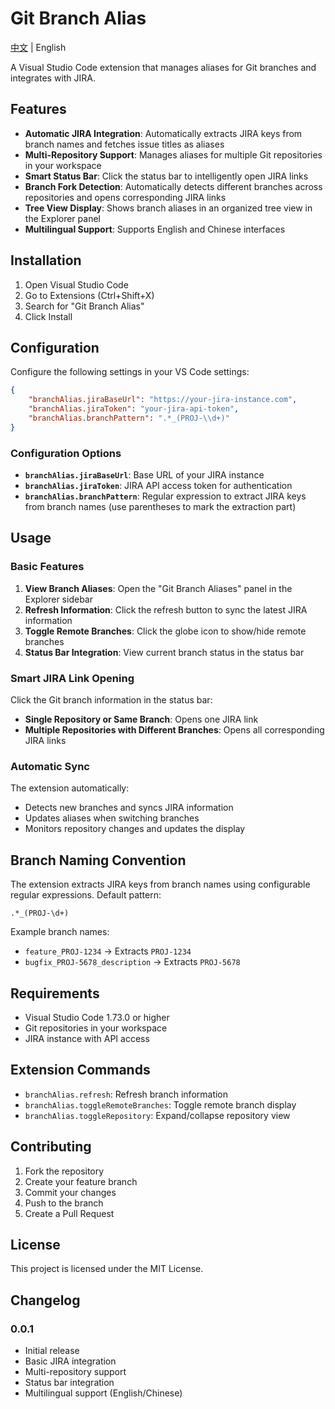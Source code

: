 # Git Branch Alias

[中文](./README.zh-cn.md) | English

A Visual Studio Code extension that manages aliases for Git branches and integrates with JIRA.

## Features

- **Automatic JIRA Integration**: Automatically extracts JIRA keys from branch names and fetches issue titles as aliases
- **Multi-Repository Support**: Manages aliases for multiple Git repositories in your workspace
- **Smart Status Bar**: Click the status bar to intelligently open JIRA links
- **Branch Fork Detection**: Automatically detects different branches across repositories and opens corresponding JIRA links
- **Tree View Display**: Shows branch aliases in an organized tree view in the Explorer panel
- **Multilingual Support**: Supports English and Chinese interfaces

## Installation

1. Open Visual Studio Code
2. Go to Extensions (Ctrl+Shift+X)
3. Search for "Git Branch Alias"
4. Click Install

## Configuration

Configure the following settings in your VS Code settings:

```json
{
    "branchAlias.jiraBaseUrl": "https://your-jira-instance.com",
    "branchAlias.jiraToken": "your-jira-api-token",
    "branchAlias.branchPattern": ".*_(PROJ-\\d+)"
}
```

### Configuration Options

- **`branchAlias.jiraBaseUrl`**: Base URL of your JIRA instance
- **`branchAlias.jiraToken`**: JIRA API access token for authentication
- **`branchAlias.branchPattern`**: Regular expression to extract JIRA keys from branch names (use parentheses to mark the extraction part)

## Usage

### Basic Features

1. **View Branch Aliases**: Open the "Git Branch Aliases" panel in the Explorer sidebar
2. **Refresh Information**: Click the refresh button to sync the latest JIRA information
3. **Toggle Remote Branches**: Click the globe icon to show/hide remote branches
4. **Status Bar Integration**: View current branch status in the status bar

### Smart JIRA Link Opening

Click the Git branch information in the status bar:

- **Single Repository or Same Branch**: Opens one JIRA link
- **Multiple Repositories with Different Branches**: Opens all corresponding JIRA links

### Automatic Sync

The extension automatically:
- Detects new branches and syncs JIRA information
- Updates aliases when switching branches
- Monitors repository changes and updates the display

## Branch Naming Convention

The extension extracts JIRA keys from branch names using configurable regular expressions. Default pattern:

```
.*_(PROJ-\d+)
```

Example branch names:
- `feature_PROJ-1234` → Extracts `PROJ-1234`
- `bugfix_PROJ-5678_description` → Extracts `PROJ-5678`

## Requirements

- Visual Studio Code 1.73.0 or higher
- Git repositories in your workspace
- JIRA instance with API access

## Extension Commands

- `branchAlias.refresh`: Refresh branch information
- `branchAlias.toggleRemoteBranches`: Toggle remote branch display
- `branchAlias.toggleRepository`: Expand/collapse repository view

## Contributing

1. Fork the repository
2. Create your feature branch
3. Commit your changes
4. Push to the branch
5. Create a Pull Request

## License

This project is licensed under the MIT License.

## Changelog

### 0.0.1

- Initial release
- Basic JIRA integration
- Multi-repository support
- Status bar integration
- Multilingual support (English/Chinese) 